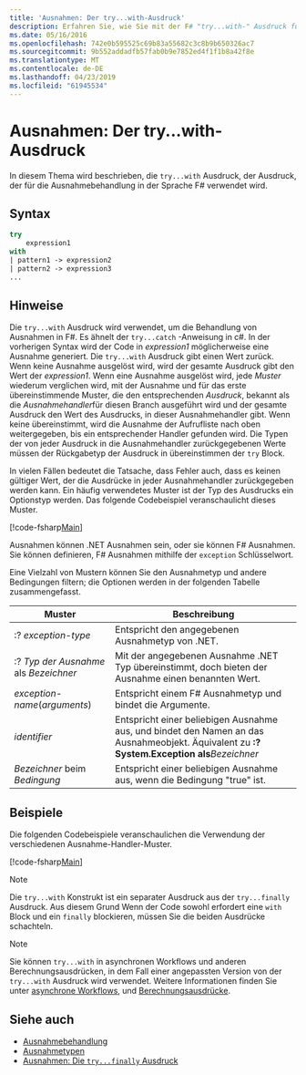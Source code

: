 ```yaml
---
title: 'Ausnahmen: Der try...with-Ausdruck'
description: Erfahren Sie, wie Sie mit der F# "try...with-" Ausdruck für die Ausnahmebehandlung.
ms.date: 05/16/2016
ms.openlocfilehash: 742e0b595525c69b83a55682c3c8b9b650326ac7
ms.sourcegitcommit: 9b552addadfb57fab0b9e7852ed4f1f1b8a42f8e
ms.translationtype: MT
ms.contentlocale: de-DE
ms.lasthandoff: 04/23/2019
ms.locfileid: "61945534"
---
```

# <a name="exceptions-the-trywith-expression"></a>Ausnahmen: Der try...with-Ausdruck

In diesem Thema wird beschrieben, die `try...with` Ausdruck, der Ausdruck, der für die Ausnahmebehandlung in der Sprache F# verwendet wird.

## <a name="syntax"></a>Syntax

```fsharp
try
    expression1
with
| pattern1 -> expression2
| pattern2 -> expression3
...
```

## <a name="remarks"></a>Hinweise

Die `try...with` Ausdruck wird verwendet, um die Behandlung von Ausnahmen in F#. Es ähnelt der `try...catch` -Anweisung in c#. In der vorherigen Syntax wird der Code in *expression1* möglicherweise eine Ausnahme generiert. Die `try...with` Ausdruck gibt einen Wert zurück. Wenn keine Ausnahme ausgelöst wird, wird der gesamte Ausdruck gibt den Wert der *expression1*. Wenn eine Ausnahme ausgelöst wird, jede *Muster* wiederum verglichen wird, mit der Ausnahme und für das erste übereinstimmende Muster, die den entsprechenden *Ausdruck*, bekannt als die *Ausnahmehandler*für diesen Branch ausgeführt wird und der gesamte Ausdruck den Wert des Ausdrucks, in dieser Ausnahmehandler gibt. Wenn keine übereinstimmt, wird die Ausnahme der Aufrufliste nach oben weitergegeben, bis ein entsprechender Handler gefunden wird. Die Typen der von jeder Ausdruck in die Ausnahmehandler zurückgegebenen Werte müssen der Rückgabetyp der Ausdruck in übereinstimmen der `try` Block.

In vielen Fällen bedeutet die Tatsache, dass Fehler auch, dass es keinen gültiger Wert, der die Ausdrücke in jeder Ausnahmehandler zurückgegeben werden kann. Ein häufig verwendetes Muster ist der Typ des Ausdrucks ein Optionstyp werden. Das folgende Codebeispiel veranschaulicht dieses Muster.

[!code-fsharp[Main](../../../../samples/snippets/fsharp/lang-ref-2/snippet5601.fs)]

Ausnahmen können .NET Ausnahmen sein, oder sie können F# Ausnahmen. Sie können definieren, F# Ausnahmen mithilfe der `exception` Schlüsselwort.

Eine Vielzahl von Mustern können Sie den Ausnahmetyp und andere Bedingungen filtern; die Optionen werden in der folgenden Tabelle zusammengefasst.

|Muster|Beschreibung|
|-------|-----------|
|:? *exception-type*|Entspricht den angegebenen Ausnahmetyp von .NET.|
|:? *Typ der Ausnahme* als *Bezeichner*|Mit der angegebenen Ausnahme .NET Typ übereinstimmt, doch bieten der Ausnahme einen benannten Wert.|
|*exception-name*(*arguments*)|Entspricht einem F# Ausnahmetyp und bindet die Argumente.|
|*identifier*|Entspricht einer beliebigen Ausnahme aus, und bindet den Namen an das Ausnahmeobjekt. Äquivalent zu **:? System.Exception als**_Bezeichner_|
|*Bezeichner* beim *Bedingung*|Entspricht einer beliebigen Ausnahme aus, wenn die Bedingung "true" ist.|

## <a name="examples"></a>Beispiele

Die folgenden Codebeispiele veranschaulichen die Verwendung der verschiedenen Ausnahme-Handler-Muster.

[!code-fsharp[Main](../../../../samples/snippets/fsharp/lang-ref-2/snippet5602.fs)]

> [!NOTE]
> Die `try...with` Konstrukt ist ein separater Ausdruck aus der `try...finally` Ausdruck. Aus diesem Grund Wenn der Code sowohl erfordert eine `with` Block und ein `finally` blockieren, müssen Sie die beiden Ausdrücke schachteln.

> [!NOTE]
> Sie können `try...with` in asynchronen Workflows und anderen Berechnungsausdrücken, in dem Fall einer angepassten Version von der `try...with` Ausdruck wird verwendet. Weitere Informationen finden Sie unter [asynchrone Workflows](../asynchronous-workflows.md), und [Berechnungsausdrücke](../computation-expressions.md).

## <a name="see-also"></a>Siehe auch

- [Ausnahmebehandlung](index.md)
- [Ausnahmetypen](exception-types.md)
- [Ausnahmen: Die `try...finally` Ausdruck](the-try-finally-expression.md)